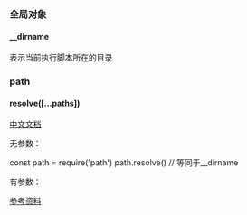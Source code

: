 ### 全局对象

#### __dirname

表示当前执行脚本所在的目录

### path

#### resolve([...paths])

[中文文档](http://nodejs.cn/api/path.html#path_path_resolve_paths)

无参数：

  const path = require('path')
  path.resolve()  // 等同于__dirname
  
有参数：

[参考资料](https://www.cnblogs.com/zytt/p/9038598.html)

